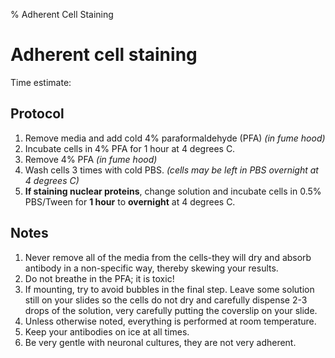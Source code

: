 % Adherent Cell Staining
# Adherent cell staining

Time estimate: 

## Protocol
 1. Remove media and add cold 4% paraformaldehyde (PFA) _(in fume hood)_
 2. Incubate cells in 4% PFA for 1 hour at 4 degrees C.
 3. Remove 4% PFA _(in fume hood)_
 4. Wash cells 3 times with cold PBS. _(cells may be left in PBS overnight at 4 degrees C)_
 5. **If staining nuclear proteins**, change solution and incubate cells in 0.5% PBS/Tween for **1 hour** to **overnight** at 4 degrees C.

## Notes
 1. Never remove all of the media from the cells-they will dry and absorb antibody in a non-specific way, thereby skewing your results.
 2. Do not breathe in the PFA; it is toxic!
 3. If mounting, try to avoid bubbles in the final step. Leave some solution still on your slides so the cells do not dry and carefully dispense 2-3 drops of the solution, very carefully putting the coverslip on your slide.
 4. Unless otherwise noted, everything is performed at room temperature.
 5. Keep your antibodies on ice at all times.
 6. Be very gentle with neuronal cultures, they are not very adherent.

